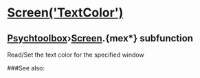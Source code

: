 # [Screen('TextColor')](Screen-TextColor) 
## [Psychtoolbox](Pyschtoolbox)&#8250;[Screen](Screen).{mex*} subfunction


Read/Set the text color for the specified window  


###See also:

